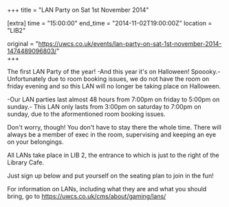 +++
title = "LAN Party on Sat 1st November 2014"

[extra]
time = "15:00:00"
end_time = "2014-11-02T19:00:00Z"
location = "LIB2"

original = "https://uwcs.co.uk/events/lan-party-on-sat-1st-november-2014-1474489096803/"    
+++

The first LAN Party of the year\! -And this year it's on Halloween\! Spoooky.- Unfortunately due to room booking issues, we do not have the room on friday evening and so this LAN will no longer be taking place on Halloween.

\-Our LAN parties last almost 48 hours from 7:00pm on friday to 5:00pm on sunday.- This LAN only lasts from 3:00pm on saturday to 7:00pm on sunday, due to the aformentioned room booking issues.

Don't worry, though\! You don't have to stay there the whole time. There will always be a member of exec in the room, supervising and keeping an eye on your belongings.

All LANs take place in LIB 2, the entrance to which is just to the right of the Library Cafe.

Just sign up below and put yourself on the seating plan to join in the fun\!

For information on LANs, including what they are and what you should bring, go to https://uwcs.co.uk/cms/about/gaming/lans/

